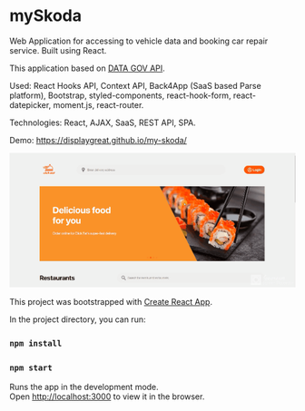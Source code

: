 # mySkoda

Web Application for accessing to vehicle data and booking car repair service. Built using React.

This application based on [DATA GOV API](https://data.gov.il/dataset/private-and-commercial-vehicles/resource/053cea08-09bc-40ec-8f7a-156f0677aff3?view_id=6e5c660c-9103-4297-a6f6-33824258da50).

Used: React Hooks API, Context API, Back4App (SaaS based Parse platform), Bootstrap, styled-components, react-hook-form, react-datepicker, moment.js, react-router.

Technologies: React, AJAX, SaaS, REST API, SPA.

Demo: https://displaygreat.github.io/my-skoda/

[![Click-Eat-HTML-CSS-JS](https://github.com/displaygreat/displaygreat/blob/main/Click-Eat.gif)](https://youtu.be/-vzt7G5zS94)

This project was bootstrapped with [Create React App](https://github.com/facebook/create-react-app).

In the project directory, you can run:

### `npm install`
### `npm start`

Runs the app in the development mode.\
Open [http://localhost:3000](http://localhost:3000) to view it in the browser.


